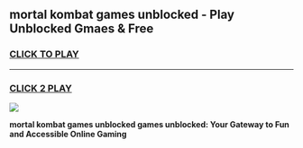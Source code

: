 
## mortal kombat games unblocked - Play Unblocked Gmaes & Free
<h3>
<a href="https://premium.freeplayer.one?title=mortal_kombat_games_unblocked&ref=20F">CLICK TO PLAY</a></h3>
<hr>

<h3>
<a href="https://premium.freeplayer.one?title=mortal_kombat_games_unblocked&ref=20F">CLICK 2 PLAY</a>
  
</h3>

<a href="https://premium.freeplayer.one?title=mortal_kombat_games_unblocked&ref=20F/"><img src="https://clearcache.store/games.png"></a>


**mortal kombat games unblocked games unblocked: Your Gateway to Fun and Accessible Online Gaming**
